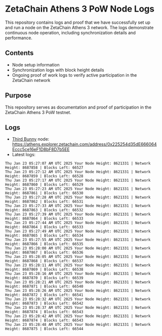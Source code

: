 # ZetaChain Athens 3 PoW Node Logs
This repository contains logs and proof that we have successfully set up and run a node on the ZetaChain Athens 3 network. The logs demonstrate continuous node operation, including synchronization details and performance.

## Contents
- Node setup information
- Synchronization logs with block height details
- Ongoing proof of work logs to verify active participation in the ZetaChain network

## Purpose
This repository serves as documentation and proof of participation in the ZetaChain Athens 3 PoW testnet.

## Logs

- [Third Bunny](https://thirdbunny.xyz/) node: https://athens.explorer.zetachain.com/address/0x225254d35dE666064Eccc5ce16eF1D8bF8D7b5EE
- Latest logs:
```
Thu Jan 23 05:27:07 AM UTC 2025 Your Node Height: 8621331 | Network Height: 8687858 | Blocks Left: 66527
Thu Jan 23 05:27:12 AM UTC 2025 Your Node Height: 8621331 | Network Height: 8687859 | Blocks Left: 66528
Thu Jan 23 05:27:17 AM UTC 2025 Your Node Height: 8621331 | Network Height: 8687860 | Blocks Left: 66529
Thu Jan 23 05:27:23 AM UTC 2025 Your Node Height: 8621331 | Network Height: 8687861 | Blocks Left: 66530
Thu Jan 23 05:27:28 AM UTC 2025 Your Node Height: 8621331 | Network Height: 8687862 | Blocks Left: 66531
Thu Jan 23 05:27:33 AM UTC 2025 Your Node Height: 8621331 | Network Height: 8687863 | Blocks Left: 66532
Thu Jan 23 05:27:39 AM UTC 2025 Your Node Height: 8621331 | Network Height: 8687864 | Blocks Left: 66533
Thu Jan 23 05:27:44 AM UTC 2025 Your Node Height: 8621331 | Network Height: 8687864 | Blocks Left: 66533
Thu Jan 23 05:27:49 AM UTC 2025 Your Node Height: 8621331 | Network Height: 8687865 | Blocks Left: 66534
Thu Jan 23 05:27:55 AM UTC 2025 Your Node Height: 8621331 | Network Height: 8687866 | Blocks Left: 66535
Thu Jan 23 05:28:00 AM UTC 2025 Your Node Height: 8621331 | Network Height: 8687867 | Blocks Left: 66536
Thu Jan 23 05:28:05 AM UTC 2025 Your Node Height: 8621331 | Network Height: 8687868 | Blocks Left: 66537
Thu Jan 23 05:28:11 AM UTC 2025 Your Node Height: 8621331 | Network Height: 8687869 | Blocks Left: 66538
Thu Jan 23 05:28:16 AM UTC 2025 Your Node Height: 8621331 | Network Height: 8687870 | Blocks Left: 66539
Thu Jan 23 05:28:21 AM UTC 2025 Your Node Height: 8621331 | Network Height: 8687871 | Blocks Left: 66540
Thu Jan 23 05:28:26 AM UTC 2025 Your Node Height: 8621331 | Network Height: 8687872 | Blocks Left: 66541
Thu Jan 23 05:28:32 AM UTC 2025 Your Node Height: 8621331 | Network Height: 8687873 | Blocks Left: 66542
Thu Jan 23 05:28:37 AM UTC 2025 Your Node Height: 8621331 | Network Height: 8687874 | Blocks Left: 66543
Thu Jan 23 05:28:42 AM UTC 2025 Your Node Height: 8621331 | Network Height: 8687874 | Blocks Left: 66543
Thu Jan 23 05:28:48 AM UTC 2025 Your Node Height: 8621331 | Network Height: 8687875 | Blocks Left: 66544
```
